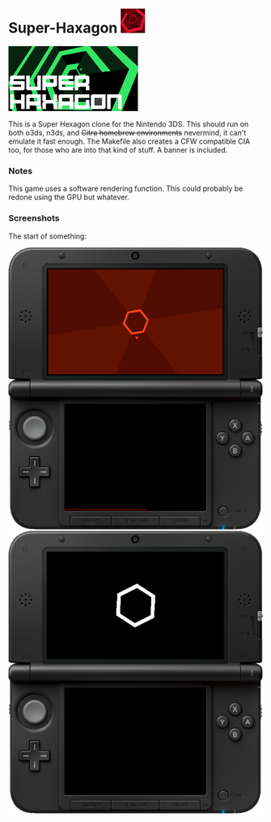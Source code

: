 # Super-Haxagon ![Icon](./resource/icon.png "Icon")

![Super Haxagon](./resource/banner.png "Banner")

This is a Super Hexagon clone for the Nintendo 3DS. This should run on both o3ds, n3ds, and ~~Citra homebrew environments~~ nevermind, it can't emulate it fast enough. The Makefile also creates a CFW compatible CIA too, for those who are into that kind of stuff. A banner is included.

### Notes

This game uses a software rendering function. This could probably be redone using the GPU but whatever.

### Screenshots

The start of something:

![Humble Beginnings](./media/scr_2_MERGED.png "Human Arrow")
![Humble Beginnings](./media/scr_1_MERGED.png "Screenshot")

